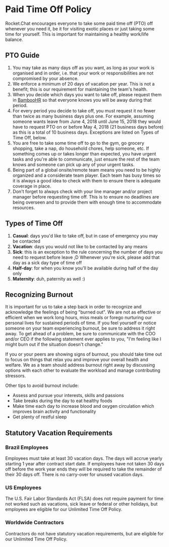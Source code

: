 # Paid Time Off Policy

Rocket.Chat encourages everyone to take some paid time off (PTO) off whenever you need it, be it for visiting exotic places or just taking some time for yourself. This is important for maintaining a healthy work/life balance.

## PTO Guide

1. You may take as many days off as you want, as long as your work is organised and in order, i.e. that your work or responsibilities are not compromised by your absence.
2. We enforce a minimum of 20 days of vacation per year. This is not a benefit; this is our requirement for maintaining the team's health.
3. When you decide which days you want to take off, please request them in [BambooHR](https://rocketchat.bamboohr.com) so that everyone knows you will be away during that period.
4. For every period you decide to take off, you must request it no fewer than twice as many business days plus one. For example, assuming someone wants leave from June 4, 2018 until June 15, 2018 they would have to request PTO on or before May 4, 2018 (21 business days before) as this is a total of 10 business days.  Exceptions are listed on Types of Time Off, below.
5. You are free to take some time off to go to the gym, go grocery shopping, take a nap, do household chores, help someone, etc. If something comes up or takes longer than expected, you have urgent tasks and you're able to communicate, just ensure the rest of the team knows and someone can pick up any of your urgent tasks.
6. Being part of a global onsite/remote team means you need to be highly organized and a considerate team player. Each team has busy times so it is always a good idea to check with them to ensure there is adequate coverage in place.
7. Don't forget to always check with your line manager and/or project manager before requesting time off. This is to ensure no deadlines are being overseen and to provide them with enough time to accommodate resources.

## Types of Time Off

1. **Casual**: days you'd like to take off, but in case of emergency you may be contacted
2. **Vacation**: days you would not like to be contacted by any means
3. **Sick**: this is an exception to the rule concerning the number of days you need to request before leave ;D Whenever you're sick, please add that day as a sick day type of time off
4. **Half-day**: for when you know you'll be available during half of the day only
5. **Maternity**: duh, paternity as well :)

## Recognizing Burnout

It is important for us to take a step back in order to recognize and acknowledge the feelings of being "burned out". We are not as effective or efficient when we work long hours, miss meals or forego nurturing our personal lives for sustained periods of time. If you feel yourself or notice someone on your team experiencing burnout, be sure to address it right away. To get ahead of a problem, be sure to communicate with the COO and/or CEO if the following statement ever applies to you, "I'm feeling like I might burn out if the situation doesn't change."

If you or your peers are showing signs of burnout, you should take time out to focus on things that relax you and improve your overall health and welfare. We as a team should address burnout right away by discussing options with each other to evaluate the workload and manage contributing stressors.

Other tips to avoid burnout include:

- Assess and pursue your interests, skills and passions
- Take breaks during the day to eat healthy foods
- Make time each day to increase blood and oxygen circulation which improves brain activity and functionality
- Get plenty of restful sleep

## Statutory Vacation Requirements

### Brazil Employees

Employees must take at least 30 vacation days. The days will accrue yearly starting 1 year after contract start date. If employees have not taken 30 days off before the work year ends they will be required to take the remainder of their 30 days off. There is no carry-over for unused vacation days.

### US Employees

The U.S. Fair Labor Standards Act (FLSA) does not require payment for time not worked such as vacations, sick leave or federal or other holidays, but employees are eligible for our Unlimited Time Off Policy.

### Worldwide Contractors

Contractors do not have statutory vacation requirements, but are eligible for our Unlimited Time Off Policy.

